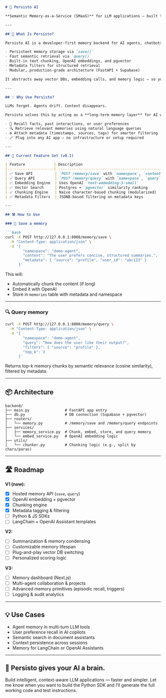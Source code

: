 ````markdown
# 🧠 Persisto AI

**Semantic Memory-as-a-Service (SMaaS)** for LLM applications — built to give your AI apps long-term memory out of the box.

---

## 🧩 What Is Persisto?

Persisto AI is a developer-first memory backend for AI agents, chatbots, and LLM-powered tools. It provides:

- Persistent memory storage via `save()`
- Fast semantic retrieval via `query()`
- Built-in text chunking, OpenAI embeddings, and pgvector
- Metadata filters for structured retrieval
- Modular, production-grade architecture (FastAPI + Supabase)

It abstracts away vector DBs, embedding calls, and memory logic — so you can focus on building intelligent apps, not infrastructure.

---

## 💡 Why Use Persisto?

LLMs forget. Agents drift. Context disappears.

Persisto solves this by acting as a **long-term memory layer** for AI workflows:

- 🧠 Recall facts, past interactions, or user preferences
- 🔍 Retrieve relevant memories using natural language queries
- ⚙️ Attach metadata (timestamps, sources, tags) for smarter filtering
- 🪄 Plug into any AI app — no infrastructure or setup required

---

## 🚀 Current Feature Set (v0.1)

| Feature             | Description                                                      |
|---------------------|------------------------------------------------------------------|
| ✅ Save API          | `POST /memory/save` with `namespace`, `content`, and `metadata` |
| ✅ Query API         | `POST /memory/query` with `namespace`, `query`, and filters     |
| ✅ Embedding Engine  | Uses OpenAI `text-embedding-3-small`                            |
| ✅ Vector Search     | Postgres + `pgvector` similarity ranking                        |
| ✅ Chunking Engine   | Naive character-based chunking (modularized)                    |
| ✅ Metadata Filters  | JSONB-based filtering on metadata keys                          |

---

## 🛠️ How to Use

### 🧪 Save a memory

```bash
curl -X POST http://127.0.0.1:8000/memory/save \
  -H "Content-Type: application/json" \
  -d '{
        "namespace": "demo-agent",
        "content": "The user prefers concise, structured summaries.",
        "metadata": { "source": "profile", "user_id": "abc123" }
      }'
````

This will:

* Automatically chunk the content (if long)
* Embed it with OpenAI
* Store in `memories` table with metadata and namespace

---

### 🔍 Query memory

```bash
curl -X POST http://127.0.0.1:8000/memory/query \
  -H "Content-Type: application/json" \
  -d '{
        "namespace": "demo-agent",
        "query": "How does the user like their output?",
        "filters": { "source": "profile" },
        "top_k": 3
      }'
```

Returns top-k memory chunks by semantic relevance (cosine similarity), filtered by metadata.

---

## 📦 Architecture

```
backend/
├── main.py                # FastAPI app entry
├── db.py                  # DB connection (Supabase + pgvector)
├── routers/
│   └── memory.py          # /memory/save and /memory/query endpoints
├── services/
│   ├── memory_service.py  # Chunk, embed, store, and query memory
│   └── embed_service.py   # OpenAI embedding logic
├── utils/
│   └── chunker.py         # Chunking logic (e.g., split by chars/paras)
```

---

## 🛣️ Roadmap

**V1 (now):**

* [x] Hosted memory API (`save`, `query`)
* [x] OpenAI embedding + pgvector
* [x] Chunking engine
* [x] Metadata tagging & filtering
* [ ] Python & JS SDKs
* [ ] LangChain + OpenAI Assistant templates

**V2:**

* [ ] Summarization & memory condensing
* [ ] Customizable memory lifespan
* [ ] Plug-and-play vector DB switching
* [ ] Personalized scoring logic

**V3:**

* [ ] Memory dashboard (Next.js)
* [ ] Multi-agent collaboration & projects
* [ ] Advanced memory primitives (episodic recall, triggers)
* [ ] Logging & audit analytics

---

## 💡 Use Cases

* Agent memory in multi-turn LLM tools
* User preference recall in AI copilots
* Semantic search in document assistants
* Context persistence across sessions
* Memory for LangChain or OpenAI Assistants

---

## 🧠 Persisto gives your AI a brain.

Build intelligent, context-aware LLM applications — faster and simpler.
Let me know when you want to build the Python SDK and I’ll generate the full working code and test instructions.
```
